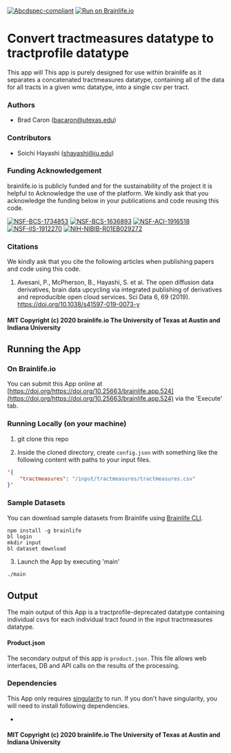 [![Abcdspec-compliant](https://img.shields.io/badge/ABCD_Spec-v1.1-green.svg)](https://github.com/brain-life/abcd-spec)
[![Run on Brainlife.io](https://img.shields.io/badge/Brainlife-brainlife.app.524-blue.svg)](https://doi.org/https://doi.org/10.25663/brainlife.app.524)

# Convert tractmeasures datatype to tractprofile datatype 

This app will This app is purely designed for use within brainlife as it separates a concatenated tractmeasures datatype, containing all of the data for all tracts in a given wmc datatype, into a single csv per tract. 

### Authors 

- Brad Caron (bacaron@utexas.edu) 

### Contributors 

- Soichi Hayashi (shayashi@iu.edu) 

### Funding Acknowledgement

brainlife.io is publicly funded and for the sustainability of the project it is helpful to Acknowledge the use of the platform. We kindly ask that you acknowledge the funding below in your publications and code reusing this code. 

[![NSF-BCS-1734853](https://img.shields.io/badge/NSF_BCS-1734853-blue.svg)](https://nsf.gov/awardsearch/showAward?AWD_ID=1734853)
[![NSF-BCS-1636893](https://img.shields.io/badge/NSF_BCS-1636893-blue.svg)](https://nsf.gov/awardsearch/showAward?AWD_ID=1636893)
[![NSF-ACI-1916518](https://img.shields.io/badge/NSF_ACI-1916518-blue.svg)](https://nsf.gov/awardsearch/showAward?AWD_ID=1916518)
[![NSF-IIS-1912270](https://img.shields.io/badge/NSF_IIS-1912270-blue.svg)](https://nsf.gov/awardsearch/showAward?AWD_ID=1912270)
[![NIH-NIBIB-R01EB029272](https://img.shields.io/badge/NIH_NIBIB-R01EB029272-green.svg)](https://grantome.com/grant/NIH/R01-EB029272-01)

### Citations 

We kindly ask that you cite the following articles when publishing papers and code using this code. 

1. Avesani, P., McPherson, B., Hayashi, S. et al. The open diffusion data derivatives, brain data upcycling via integrated publishing of derivatives and reproducible open cloud services. Sci Data 6, 69 (2019). https://doi.org/10.1038/s41597-019-0073-y 

 

#### MIT Copyright (c) 2020 brainlife.io The University of Texas at Austin and Indiana University 

## Running the App 

### On Brainlife.io 

You can submit this App online at [https://doi.org/https://doi.org/10.25663/brainlife.app.524](https://doi.org/https://doi.org/10.25663/brainlife.app.524) via the 'Execute' tab. 

### Running Locally (on your machine) 

1. git clone this repo 

2. Inside the cloned directory, create `config.json` with something like the following content with paths to your input files. 

```json 
'{
	"tractmeasures": "/input/tractmeasures/tractmeasures.csv"
}' 
``` 

### Sample Datasets 

You can download sample datasets from Brainlife using [Brainlife CLI](https://github.com/brain-life/cli). 

```
npm install -g brainlife 
bl login 
mkdir input 
bl dataset download 
``` 

3. Launch the App by executing 'main' 

```bash 
./main 
``` 

## Output 

The main output of this App is a tractprofile-deprecated datatype containing individual csvs for each individual tract found in the input tractmeasures datatype. 

#### Product.json 

The secondary output of this app is `product.json`. This file allows web interfaces, DB and API calls on the results of the processing. 

### Dependencies 

This App only requires [singularity](https://www.sylabs.io/singularity/) to run. If you don't have singularity, you will need to install following dependencies.   

- 

#### MIT Copyright (c) 2020 brainlife.io The University of Texas at Austin and Indiana University